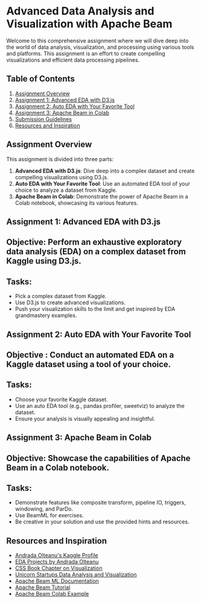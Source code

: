 # Advanced Data Analysis and Visualization with Apache Beam

Welcome to this comprehensive assignment where we will dive deep into the world of data analysis, visualization, and processing using various tools and platforms. This assignment is an effort to create compelling visualizations and efficient data processing pipelines.

## Table of Contents

1. [Assignment Overview](#assignment-overview)
2. [Assignment 1: Advanced EDA with D3.js](#assignment-1)
3. [Assignment 2: Auto EDA with Your Favorite Tool](#assignment-2)
4. [Assignment 3: Apache Beam in Colab](#assignment-3)
5. [Submission Guidelines](#submission-guidelines)
6. [Resources and Inspiration](#resources)

## Assignment Overview

This assignment is divided into three parts:

1. **Advanced EDA with D3.js**: Dive deep into a complex dataset and create compelling visualizations using D3.js.
2. **Auto EDA with Your Favorite Tool**: Use an automated EDA tool of your choice to analyze a dataset from Kaggle.
3. **Apache Beam in Colab**: Demonstrate the power of Apache Beam in a Colab notebook, showcasing its various features.

## Assignment 1: Advanced EDA with D3.js

## Objective: Perform an exhaustive exploratory data analysis (EDA) on a complex dataset from Kaggle using D3.js.

## Tasks:
- Pick a complex dataset from Kaggle.
- Use D3.js to create advanced visualizations.
- Push your visualization skills to the limit and get inspired by EDA grandmastery examples.

## Assignment 2: Auto EDA with Your Favorite Tool

## Objective : Conduct an automated EDA on a Kaggle dataset using a tool of your choice.

## Tasks:
- Choose your favorite Kaggle dataset.
- Use an auto EDA tool (e.g., pandas profiler, sweetviz) to analyze the dataset.
- Ensure your analysis is visually appealing and insightful.

## Assignment 3: Apache Beam in Colab

## Objective: Showcase the capabilities of Apache Beam in a Colab notebook.

## Tasks:
- Demonstrate features like composite transform, pipeline IO, triggers, windowing, and ParDo.
- Use BeamML for exercises.
- Be creative in your solution and use the provided hints and resources.

## Resources and Inspiration

- [Andrada Olteanu's Kaggle Profile](https://www.kaggle.com/andradaolteanu)
- [EDA Projects by Andrada Olteanu](https://www.kaggle.com/andradaolteanu/code)
- [CSS Book Chapter on Visualization](https://cssbook.net/chapter07.html)
- [Unicorn Startups Data Analysis and Visualization](https://python.plainenglish.io/unicorn-startups-data-analysis-and-visualization-377224424a6a)
- [Apache Beam ML Documentation](https://beam.apache.org/documentation/ml/about-ml/)
- [Apache Beam Tutorial](https://www.macrometa.com/event-stream-processing/apache-beam-tutorial)
- [Apache Beam Colab Example](https://colab.sandbox.google.com/drive/1qrqbpRpfMtwosjcZQ3_qAWvBCXtzs-8D?usp=sharing)

